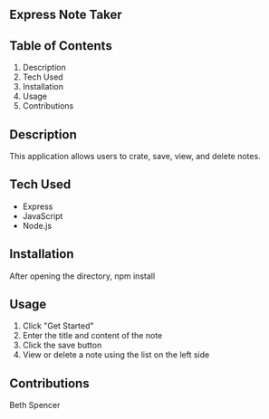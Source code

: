 ## Express Note Taker
 
## Table of Contents
 1. Description
 2. Tech Used
 3. Installation
 4. Usage
 5. Contributions  

 ## Description
 This application allows users to crate, save, view, and delete notes.

 ## Tech Used
 * Express
 * JavaScript
 * Node.js

 ## Installation
 After opening the directory, npm install 

 ## Usage
 1. Click "Get Started"
 2. Enter the title and content of the note
 3. Click the save button
 4. View or delete a note using the list on the left side

## Contributions
Beth Spencer